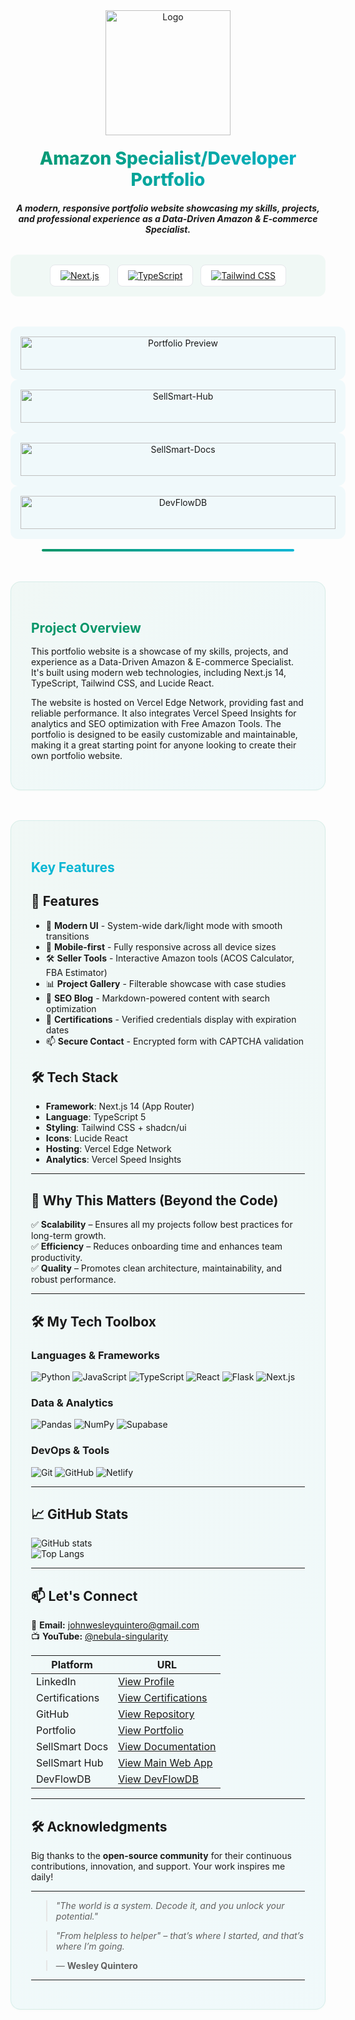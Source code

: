 <div align="center">
  <img src="public\logo.svg" alt="Logo" width="200" />
  <h1 style="background: linear-gradient(135deg, #059669 0%, #06b6d4 100%); -webkit-background-clip: text; -webkit-text-fill-color: transparent; margin: 20px 0; font-family: 'Inter', sans-serif; font-weight: 800;">Amazon Specialist/Developer Portfolio</h1>
  
  ***A modern, responsive portfolio website showcasing my skills, projects, and professional experience as a Data-Driven Amazon & E-commerce Specialist.***

  <!-- Tech Stack Badges -->
  <div style="display: flex; flex-wrap: wrap; gap: 12px; justify-content: center; margin: 2rem 0 3rem; padding: 1rem; background: rgba(5, 150, 105, 0.05); border-radius: 12px;">
  <a href="https://nextjs.org/" style="display: inline-flex; align-items: center; padding: 8px 16px; background: #fff; border-radius: 8px; border: 1px solid #e5e7eb; transition: all 0.2s ease;">
    <img src="https://img.shields.io/badge/Next.js-14-black?logo=next.js&style=for-the-badge" alt="Next.js">
  </a>
  <a href="https://www.typescriptlang.org/" style="display: inline-flex; align-items: center; padding: 8px 16px; background: #fff; border-radius: 8px; border: 1px solid #e5e7eb; transition: all 0.2s ease;">
    <img src="https://img.shields.io/badge/TypeScript-5-blue?logo=typescript&style=for-the-badge" alt="TypeScript">
  </a>
  <a href="https://tailwindcss.com/" style="display: inline-flex; align-items: center; padding: 8px 16px; background: #fff; border-radius: 8px; border: 1px solid #e5e7eb; transition: all 0.2s ease;">
    <img src="https://img.shields.io/badge/Tailwind_CSS-3.4-06b6d4?logo=tailwind-css&style=for-the-badge" alt="Tailwind CSS">
  </a>
</div>

<div style="display: grid; grid-template-columns: repeat(auto-fit, minmax(300px, 1fr)); gap: 2rem; margin: 3rem 0;">
  <img src="public\portfolio-preview.svg" alt="Portfolio Preview" style="width: 100%; height: auto; border-radius: 12px; padding: 1rem; background: rgba(6, 182, 212, 0.05);">
  <img src="public\sellsmart-hub-preview.svg" alt="SellSmart-Hub" style="width: 100%; height: auto; border-radius: 12px; padding: 1rem; background: rgba(6, 182, 212, 0.05);">
  <img src="public\sellsmart-docs-preview.svg" alt="SellSmart-Docs" style="width: 100%; height: auto; border-radius: 12px; padding: 1rem; background: rgba(6, 182, 212, 0.05);">
  <img src="public\devflowdb-preview.svg" alt="DevFlowDB" style="width: 100%; height: auto; border-radius: 12px; padding: 1rem; background: rgba(6, 182, 212, 0.05);">
</div>
  <div style="height: 4px; background: linear-gradient(90deg, #059669 0%, #06b6d4 100%); margin: 2rem auto; width: 80%; border-radius: 2px;"></div>
</div>

<div style="background: linear-gradient(135deg, rgba(5, 150, 105, 0.05) 0%, rgba(6, 182, 212, 0.05) 100%); padding: 2rem; border-radius: 16px; margin: 3rem 0; border: 1px solid rgba(5, 150, 105, 0.1); box-shadow: 0 1px 3px rgba(5, 150, 105, 0.04);">
<h2 style="color: #059669; margin-bottom: 1rem;">Project Overview</h2>

This portfolio website is a showcase of my skills, projects, and experience as a Data-Driven Amazon & E-commerce Specialist. It's built using modern web technologies, including Next.js 14, TypeScript, Tailwind CSS, and Lucide React.

The website is hosted on Vercel Edge Network, providing fast and reliable performance. It also integrates Vercel Speed Insights for analytics and SEO optimization with Free Amazon Tools.
The portfolio is designed to be easily customizable and maintainable, making it a great starting point for anyone looking to create their own portfolio website.

</div>

<div style="background: linear-gradient(135deg, rgba(5, 150, 105, 0.05) 0%, rgba(6, 182, 212, 0.05) 100%); padding: 2rem; border-radius: 16px; margin: 3rem 0; border: 1px solid rgba(5, 150, 105, 0.1); box-shadow: 0 1px 3px rgba(5, 150, 105, 0.04);">
<h2 style="color: #06b6d4; margin-bottom: 1rem;">Key Features</h2>

## 🚀 Features

- 🎨 **Modern UI** - System-wide dark/light mode with smooth transitions
- 📱 **Mobile-first** - Fully responsive across all device sizes
- 🛠️ **Seller Tools** - Interactive Amazon tools (ACOS Calculator, FBA Estimator)
- 📊 **Project Gallery** - Filterable showcase with case studies
- 📝 **SEO Blog** - Markdown-powered content with search optimization
- 📜 **Certifications** - Verified credentials display with expiration dates
- 📫 **Secure Contact** - Encrypted form with CAPTCHA validation

## 🛠 Tech Stack

- **Framework**: Next.js 14 (App Router)
- **Language**: TypeScript 5
- **Styling**: Tailwind CSS + shadcn/ui
- **Icons**: Lucide React
- **Hosting**: Vercel Edge Network
- **Analytics**: Vercel Speed Insights
******

## **🎯 Why This Matters (Beyond the Code)**  

✅ **Scalability** – Ensures all my projects follow best practices for long-term growth.  
✅ **Efficiency** – Reduces onboarding time and enhances team productivity.  
✅ **Quality** – Promotes clean architecture, maintainability, and robust performance.  

---

## **🛠️ My Tech Toolbox**  

### **Languages & Frameworks**  
![Python](https://img.shields.io/badge/Python-3776AB?style=for-the-badge&logo=python&logoColor=white)
![JavaScript](https://img.shields.io/badge/JavaScript-F7DF1E?style=for-the-badge&logo=javascript&logoColor=black)
![TypeScript](https://img.shields.io/badge/TypeScript-3178C6?style=for-the-badge&logo=typescript&logoColor=white)
![React](https://img.shields.io/badge/React-61DAFB?style=for-the-badge&logo=react&logoColor=black)
![Flask](https://img.shields.io/badge/Flask-000000?style=for-the-badge&logo=flask&logoColor=white)
![Next.js](https://img.shields.io/badge/Next.js-000000?style=for-the-badge&logo=next.js&logoColor=white)

### **Data & Analytics**  
![Pandas](https://img.shields.io/badge/Pandas-150458?style=for-the-badge&logo=pandas&logoColor=white)
![NumPy](https://img.shields.io/badge/NumPy-013243?style=for-the-badge&logo=numpy&logoColor=white)
![Supabase](https://img.shields.io/badge/Supabase-3ECF8E?style=for-the-badge&logo=supabase&logoColor=white)

### **DevOps & Tools**  
![Git](https://img.shields.io/badge/Git-F05032?style=for-the-badge&logo=git&logoColor=white)
![GitHub](https://img.shields.io/badge/GitHub-181717?style=for-the-badge&logo=github&logoColor=white)
![Netlify](https://img.shields.io/badge/Netlify-00C7B7?style=for-the-badge&logo=netlify&logoColor=white)

---

## **📈 GitHub Stats**  

![GitHub stats](https://github-readme-stats.vercel.app/api?username=johnwesleyquintero&show_icons=true&theme=radical)  
![Top Langs](https://github-readme-stats.vercel.app/api/top-langs/?username=johnwesleyquintero&layout=compact&theme=radical)  

---

## **📫 Let's Connect**  

📧 **Email:** [johnwesleyquintero@gmail.com](mailto:johnwesleyquintero@gmail.com)  
📺 **YouTube:** [@nebula-singularity](https://www.youtube.com/@nebula-singularity)  

| **Platform**       | **URL**                                                                 |
|--------------------|-------------------------------------------------------------------------|
| LinkedIn          | [View Profile](https://www.linkedin.com/in/wesleyquintero/)             |
| Certifications    | [View Certifications](https://www.linkedin.com/in/wesleyquintero/details/certifications/) |
| GitHub            | [View Repository](https://github.com/johnwesleyquintero)               |
| Portfolio         | [View Portfolio](https://wesleyquintero.vercel.app/)                   |
| SellSmart Docs     | [View Documentation](https://sellsmart-docs.vercel.app/)              |
| SellSmart Hub      | [View Main Web App](https://sellsmart-hub.vercel.app/)                |
| DevFlowDB         | [View DevFlowDB](Uhttps://devflowdb.vercel.app//)                     |

---

## **🛠️ Acknowledgments**  

Big thanks to the **open-source community** for their continuous contributions, innovation, and support. Your work inspires me daily!  

---

> _"The world is a system. Decode it, and you unlock your potential."_  
>  

> _"From helpless to helper" – that’s where I started, and that’s where I’m going._  

> — **Wesley Quintero** 
---
